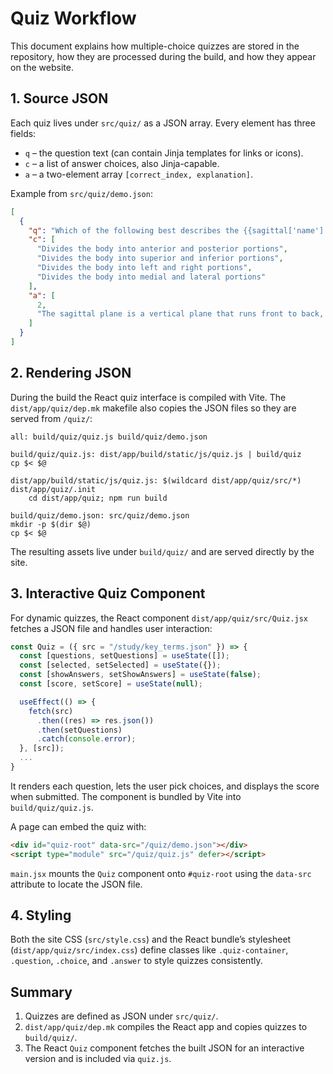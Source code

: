 # Quiz Workflow

This document explains how multiple-choice quizzes are stored in the repository, how they are processed during the build, and how they appear on the website.

## 1. Source JSON

Each quiz lives under `src/quiz/` as a JSON array. Every element has three fields:

- `q` – the question text (can contain Jinja templates for links or icons).
- `c` – a list of answer choices, also Jinja-capable.
- `a` – a two-element array `[correct_index, explanation]`.

Example from `src/quiz/demo.json`:

```json
[
  {
    "q": "Which of the following best describes the {{sagittal['name']|lower}} plane?",
    "c": [
      "Divides the body into anterior and posterior portions",
      "Divides the body into superior and inferior portions",
      "Divides the body into left and right portions",
      "Divides the body into medial and lateral portions"
    ],
    "a": [
      2,
      "The sagittal plane is a vertical plane that runs front to back, splitting the body into left and right sections. The midsagittal (median) plane creates equal halves, while parasagittal planes create unequal left and right parts."
    ]
  }
]
```

## 2. Rendering JSON

During the build the React quiz interface is compiled with Vite.  The
`dist/app/quiz/dep.mk` makefile also copies the JSON files so they are
served from `/quiz/`:

```make
all: build/quiz/quiz.js build/quiz/demo.json

build/quiz/quiz.js: dist/app/build/static/js/quiz.js | build/quiz
cp $< $@

dist/app/build/static/js/quiz.js: $(wildcard dist/app/quiz/src/*) dist/app/quiz/.init
    cd dist/app/quiz; npm run build

build/quiz/demo.json: src/quiz/demo.json
mkdir -p $(dir $@)
cp $< $@
```

The resulting assets live under `build/quiz/` and are served directly by the site.

## 3. Interactive Quiz Component

For dynamic quizzes, the React component `dist/app/quiz/src/Quiz.jsx` fetches a JSON file and handles user interaction:

```jsx
const Quiz = ({ src = "/study/key_terms.json" }) => {
  const [questions, setQuestions] = useState([]);
  const [selected, setSelected] = useState({});
  const [showAnswers, setShowAnswers] = useState(false);
  const [score, setScore] = useState(null);

  useEffect(() => {
    fetch(src)
      .then((res) => res.json())
      .then(setQuestions)
      .catch(console.error);
  }, [src]);
  ...
}
```

It renders each question, lets the user pick choices, and displays the score when submitted. The component is bundled by Vite into `build/quiz/quiz.js`.

A page can embed the quiz with:

```html
<div id="quiz-root" data-src="/quiz/demo.json"></div>
<script type="module" src="/quiz/quiz.js" defer></script>
```

`main.jsx` mounts the `Quiz` component onto `#quiz-root` using the `data-src` attribute to locate the JSON file.

## 4. Styling

Both the site CSS (`src/style.css`) and the React bundle’s stylesheet (`dist/app/quiz/src/index.css`) define classes like `.quiz-container`, `.question`, `.choice`, and `.answer` to style quizzes consistently.

## Summary

1. Quizzes are defined as JSON under `src/quiz/`.
2. `dist/app/quiz/dep.mk` compiles the React app and copies quizzes to `build/quiz/`.
3. The React `Quiz` component fetches the built JSON for an interactive version and is included via `quiz.js`.

